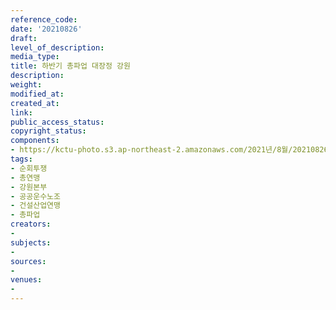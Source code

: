 ```yaml
---
reference_code: 
date: '20210826'
draft: 
level_of_description: 
media_type: 
title: 하반기 총파업 대장정 강원
description: 
weight: 
modified_at: 
created_at: 
link: 
public_access_status: 
copyright_status: 
components:
- https://kctu-photo.s3.ap-northeast-2.amazonaws.com/2021년/8월/20210826-하반기+총파업+대장정+강원_순회투쟁_총연맹_강원본부_공공운수노조_건설산업연맹_총파업/_1D21211.jpg
tags:
- 순회투쟁
- 총연맹
- 강원본부
- 공공운수노조
- 건설산업연맹
- 총파업
creators:
- 
subjects:
- 
sources:
- 
venues:
- 
---
```

